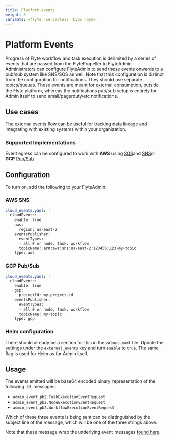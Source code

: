 ```yaml
---
title: Platform events
weight: 8
variants: +flyte -serverless -byoc -byok
---
```


# Platform Events

Progress of Flyte workflow and task execution is delimited by a series of events that are passed from the FlytePropeller to FlyteAdmin.
Administrators can configure FlyteAdmin to send these events onwards to a pub/sub system like SNS/SQS as well. Note that this configuration is distinct from the configuration for notifications. They should use separate topics/queues. These events are meant for external consumption, outside the Flyte platform, whereas the notifications pub/sub setup is entirely for Admin itself to send email/pagerduty/etc notifications.

## Use cases

The external events flow can be useful for tracking data lineage and integrating with existing systems within your organization.

### Supported Implementations


Event egress can be configured to work with **AWS** using [SQS](https://aws.amazon.com/sqs/)and [SNS](https://aws.amazon.com/sns/)or **GCP** [Pub/Sub](https://cloud.google.com/pubsub).

## Configuration

To turn on, add the following to your FlyteAdmin:

### AWS SNS
   
```yaml
cloud_events.yaml: |
  cloudEvents:
    enable: true
    aws:
      region: us-east-2
    eventsPublisher:
      eventTypes:
      - all # or node, task, workflow
      topicName: arn:aws:sns:us-east-2:123456:123-my-topic
    type: aws
``` 
### GCP Pub/Sub

```yaml   
cloud_events.yaml: |
  cloudEvents:
    enable: true
    gcp:
      projectId: my-project-id
    eventsPublisher:
      eventTypes:
      - all # or node, task, workflow
      topicName: my-topic
    type: gcp
```  

### Helm configuration

There should already be a section for this in the ``values.yaml`` file.
Update the settings under the ``external_events`` key and turn ``enable`` to ``true``. The same flag is used for Helm as for Admin itself.

## Usage


The events emitted will be base64 encoded binary representation of the following IDL messages:

* ``admin_event_pb2.TaskExecutionEventRequest``
* ``admin_event_pb2.NodeExecutionEventRequest``
* ``admin_event_pb2.WorkflowExecutionEventRequest``

Which of these three events is being sent can be distinguished by the subject line of the message, which will be one of the three strings above.

Note that these message wrap the underlying event messages [found here](https://github.com/flyteorg/flyte/blob/95baed556f5844e6a494507c3aa5a03fe6d42fbb/flyteidl/protos/flyteidl/event/event.proto#L16).

